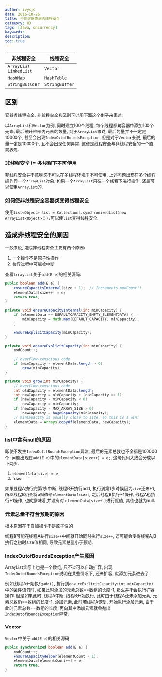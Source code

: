 ```yaml
---
author: ivyxjc
date: 2016-10-26
title: 不同容器类是否线程安全
category: OO
tags: [Java, oncurrency]
keywords:
description:
toc: true
---
```


|非线程安全|线程安全|
|---|---|
|`ArrayList`<br> `LinkedList`|`Vector`|
|`HashMap`|`HashTable`|
|`StringBuilder`|`StringBuffer`|

<!--more-->


## 区别

容器类线程安全, 非线程安全的区别可以用下面这个例子来表述:

以`ArrayList`和`Vector`为例, 同时建立100个线程, 每个线程都向容器中添加100个元素,
最后统计容器内元素的数量, 对于`ArrayList`来说, 最后的量并不一定是10000个, 甚至会出现`IndexOutofBoundsException`, 但是对于`Vector`来说, 最后的量一定是10000个, 且不会出现任何异常. 这便是线程安全与非线程安全的一个直观表现.

### 非线程安全 != 多线程下不可使用

非线程安全并不意味这不可以在多线程环境下不可使用, 上述问题出现在多个线程操作同一个`ArrayList`对象, 如果一个`ArrayList`只在一个线程下进行操作, 还是可以使用`ArrayList`的.

### 如何使非线程安全容器类变得线程安全

使用`List<Object> list = Collections.synchronizedList(new ArrayList<Object>());`可以使`list`变得线程安全.

## 造成非线程安全的原因

一般来说, 造成非线程安全主要有两个原因:
1. 一个操作不是原子性操作
2. 执行过程中可能被中断

查看`ArrayList`关于`add(E e)`的相关源码:

```java
public boolean add(E e) {
    ensureCapacityInternal(size + 1);  // Increments modCount!!
    elementData[size++] = e;
    return true;
}

private void ensureCapacityInternal(int minCapacity) {
    if (elementData == DEFAULTCAPACITY_EMPTY_ELEMENTDATA) {
        minCapacity = Math.max(DEFAULT_CAPACITY, minCapacity);
    }

    ensureExplicitCapacity(minCapacity);
}

private void ensureExplicitCapacity(int minCapacity) {
    modCount++;

    // overflow-conscious code
    if (minCapacity - elementData.length > 0)
        grow(minCapacity);
}

private void grow(int minCapacity) {
    // overflow-conscious code
    int oldCapacity = elementData.length;
    int newCapacity = oldCapacity + (oldCapacity >> 1);
    if (newCapacity - minCapacity < 0)
        newCapacity = minCapacity;
    if (newCapacity - MAX_ARRAY_SIZE > 0)
        newCapacity = hugeCapacity(minCapacity);
    // minCapacity is usually close to size, so this is a win:
    elementData = Arrays.copyOf(elementData, newCapacity);
}
```
### list中含有null的原因

即使不发生`IndexOutofBoundsException`异常, 最后的元素总数也不全都是100000个.
问题出现在`add(E e)`中的`elementData[size++] = e;`, 这句代码大致会分成以下两步:

1. `elementData[size] = e;`
2. `size++``

如果线程A执行完第1步中断, 线程B开执行add, 执行到第1步时候因为`size`还未+1, 所以线程B仍会将e赋值给`elementData[size]`, 之后线程B执行+1操作, 线程A也执行+1操作, 也就意味着,并没有对 `elementData[size+1]`进行赋值, 其值也就为null.

### 元素总量不符合预期的原因

根本原因在于自加操作不是原子性的

线程B可能在线程A执行`size++`中间就开始同时执行`size++`, 这可能会使得线程A,B执行之初时size值相同, 导致元素总量小于预期.

### IndexOutofBoundsException产生原因
ArrayList实际上也是一个数组, 只不过可以自动扩容, 出现`IndexOutofBoundsException`说明在某些情况下, 还未扩容, 就添加元素进去了.

例如,线程A开始执行`add()`, 执行到`ensureExplicitCapacity(int minCapacity)`中的条件语句时, 如果此时添加的元素总数==数组的长度-1, 那么并不会执行扩容操作. 但是如果此时, 线程A中断, 线程B开始执行, 此时由于线程A还未添加元素, 元素总数仍==数组的长度-1, 添加元素, 此时若线程A恢复, 开始执行添加元素, 由于此时元素总数==数组的长度, 再向其中添加元素就会抛出`IndexOutofBoundsException`异常.

### Vector

`Vector`中关于`add(E e)`的相关源码

```java
public synchronized boolean add(E e) {
    modCount++;
    ensureCapacityHelper(elementCount + 1);
    elementData[elementCount++] = e;
    return true;
}
```
